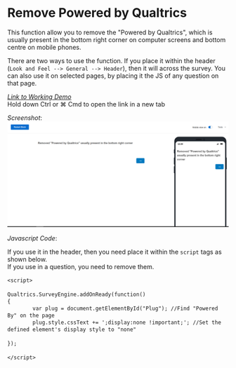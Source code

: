 # Remove Powered by Qualtrics

This function allow you to remove the "Powered by Qualtrics", which is usually present in the bottom right corner on computer screens and bottom centre on mobile phones.

There are two ways to use the function. If you place it within the header \(`Look and Feel --> General --> Header`\), then it will across the survey. You can also use it on selected pages, by placing it the JS of any question on that page.

  
  
 [_Link to Working Demo_](https://iima.au1.qualtrics.com/jfe/preview/SV_2rCRZYIQqNq0nzv/BL_50ayDWeUd6ErdeR?Q_SurveyVersionID=current)   
Hold down Ctrl or ⌘ Cmd to open the link in a new tab   
  


_Screenshot_:  ![](../.gitbook/assets/removed_powered_by_qualtrics.png)

_Javascript Code_:

If you use it in the header, then you need place it within the `script` tags as shown below.  
If you use in a question, you need to remove them.

```text
<script>

Qualtrics.SurveyEngine.addOnReady(function()
{
        var plug = document.getElementById("Plug"); //Find "Powered By" on the page
        plug.style.cssText += ';display:none !important;'; //Set the defined element's display style to "none"

});

</script>
```

